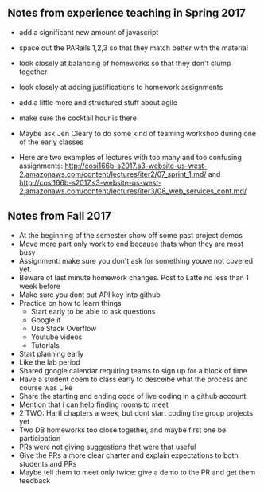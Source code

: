 ## Notes from experience teaching in Spring 2017

* add a significant new amount of javascript
* space out the PARails 1,2,3 so that they match better with the material
* look closely at balancing of homeworks so that they don't clump together
* look closely at adding justifications to homework assignments
* add a little more and structured stuff about agile
* make sure the cocktail hour is there
* Maybe ask Jen Cleary to do some kind of teaming workshop during one of the early classes


* Here are two examples of lectures with too many and too confusing assignments:
http://cosi166b-s2017.s3-website-us-west-2.amazonaws.com/content/lectures/iter2/07_sprint_1.md/ and
http://cosi166b-s2017.s3-website-us-west-2.amazonaws.com/content/lectures/iter3/08_web_services_cont.md/

## Notes from Fall 2017
* At the beginning of the semester show off some past project demos
* Move more part only work to end because thats when they are most busy
* Assignment: make sure you don't ask for something youve not covered yet.
* Beware of last minute homework changes. Post to Latte no less than 1 week before
* Make sure you dont put API key into github
* Practice on how to learn things
  * Start early to be able to ask questions
  * Google it
  * Use Stack Overflow
  * Youtube videos
  * Tutorials
* Start planning early
* Like the lab period
* Shared google calendar requiring teams to sign up for a block of time
* Have a student coem to class early to desceibe what the process and course was Like
* Share the starting and ending code of live coding in a github account
* Mention that i can help finding rooms to meet
* 2 TWO: Hartl chapters a week, but dont start coding the group projects yet
* Two DB homeworks too close together, and maybe first one be participation
* PRs were not giving suggestions that were that useful
* Give the PRs a more clear charter and explain expectations to both students and PRs
* Maybe tell them to meet only twice: give a demo to the PR and get them feedback


